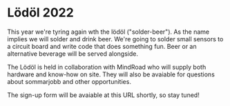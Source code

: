 # Lödöl 2022

This year we're tyring again wth the lödöl ("solder-beer"). As the name implies
we will solder and drink beer. We're going to solder small sensors to a circuit
board and write code that does something fun. Beer or an alternative beverage
will be served alongside.

The Lödöl is held in collaboration with MindRoad who will supply both hardware
and know-how on site. They will also be avaiable for questions about sommarjobb
and other opportunities.

The sign-up form will be avaiable at this URL shortly, so stay tuned!

